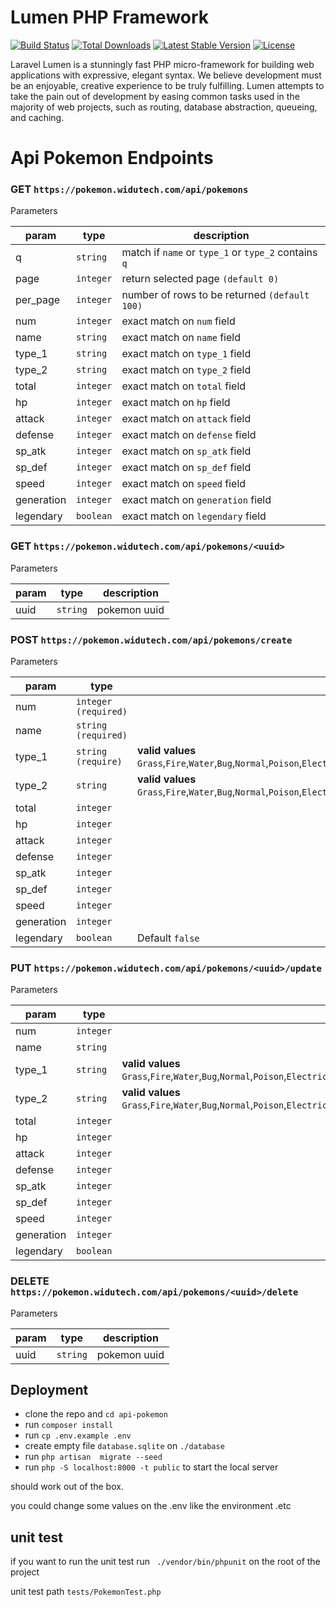 # Lumen PHP Framework

[![Build Status](https://travis-ci.org/laravel/lumen-framework.svg)](https://travis-ci.org/laravel/lumen-framework)
[![Total Downloads](https://img.shields.io/packagist/dt/laravel/framework)](https://packagist.org/packages/laravel/lumen-framework)
[![Latest Stable Version](https://img.shields.io/packagist/v/laravel/framework)](https://packagist.org/packages/laravel/lumen-framework)
[![License](https://img.shields.io/packagist/l/laravel/framework)](https://packagist.org/packages/laravel/lumen-framework)

Laravel Lumen is a stunningly fast PHP micro-framework for building web applications with expressive, elegant syntax. We
believe development must be an enjoyable, creative experience to be truly fulfilling. Lumen attempts to take the pain
out of development by easing common tasks used in the majority of web projects, such as routing, database abstraction,
queueing, and caching.

# Api Pokemon Endpoints

### GET `https://pokemon.widutech.com/api/pokemons`

Parameters

param | type | description
--- | --- | ---
q | `string` | match if `name` or `type_1` or `type_2` contains `q`
page | `integer` | return selected page `(default 0)`
per_page | `integer` | number of rows to be returned `(default 100)`
num | `integer` | exact match on `num` field
name | `string` | exact match on `name` field
type_1 | `string` | exact match on `type_1` field
type_2 | `string` | exact match on `type_2` field
total | `integer` | exact match on `total` field
hp | `integer` | exact match on `hp` field
attack | `integer` | exact match on `attack` field
defense | `integer` | exact match on `defense` field
sp_atk | `integer` | exact match on `sp_atk` field
sp_def | `integer` | exact match on `sp_def` field
speed | `integer` | exact match on `speed` field
generation | `integer` | exact match on `generation` field
legendary | `boolean` | exact match on `legendary` field

### GET `https://pokemon.widutech.com/api/pokemons/<uuid>`

Parameters

param | type | description
--- | --- | ---  
uuid | `string` | pokemon uuid

### POST `https://pokemon.widutech.com/api/pokemons/create`

Parameters

param | type | description
--- | --- | ---
num | `integer (required)` |
name | `string (required)` |
type_1 | `string (require)`| **valid values** `Grass`,`Fire`,`Water`,`Bug`,`Normal`,`Poison`,`Electric`,`Ground`,`Fairy`,`Fighting`,`Psychic`,`Rock`,`Ghost`,`Ice`,`Dragon`,`Dark`,`Steel`,`Flying`
type_2 | `string` | **valid values** `Grass`,`Fire`,`Water`,`Bug`,`Normal`,`Poison`,`Electric`,`Ground`,`Fairy`,`Fighting`,`Psychic`,`Rock`,`Ghost`,`Ice`,`Dragon`,`Dark`,`Steel`,`Flying`
total | `integer` |
hp | `integer` |
attack | `integer` |
defense | `integer` |
sp_atk | `integer` |
sp_def | `integer` |
speed | `integer` |
generation | `integer` |
legendary | `boolean` | Default `false`

### PUT `https://pokemon.widutech.com/api/pokemons/<uuid>/update`

Parameters

param | type | description
--- | --- | ---
num | `integer` |
name | `string` |
type_1 | `string`| **valid values** `Grass`,`Fire`,`Water`,`Bug`,`Normal`,`Poison`,`Electric`,`Ground`,`Fairy`,`Fighting`,`Psychic`,`Rock`,`Ghost`,`Ice`,`Dragon`,`Dark`,`Steel`,`Flying`
type_2 | `string` | **valid values** `Grass`,`Fire`,`Water`,`Bug`,`Normal`,`Poison`,`Electric`,`Ground`,`Fairy`,`Fighting`,`Psychic`,`Rock`,`Ghost`,`Ice`,`Dragon`,`Dark`,`Steel`,`Flying`
total | `integer` |
hp | `integer` |
attack | `integer` |
defense | `integer` |
sp_atk | `integer` |
sp_def | `integer` |
speed | `integer` |
generation | `integer` |
legendary | `boolean` |

### DELETE `https://pokemon.widutech.com/api/pokemons/<uuid>/delete`

Parameters

param | type | description
--- | --- | ---  
uuid | `string` | pokemon uuid

## Deployment

- clone the repo and `cd api-pokemon`
- run `composer install`
- run `cp .env.example .env`
- create empty file `database.sqlite` on `./database`
- run `php artisan  migrate --seed`
- run `php -S localhost:8000 -t public` to start the local server

should work out of the box.

you could change some values on the .env like the environment .etc

## unit test

if you want to run the unit test run ` ./vendor/bin/phpunit` on the root of the project

unit test path `tests/PokemonTest.php`

